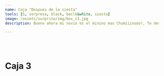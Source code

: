 ```yaml
---
name: Caja "Despues de la siesta"
tools: [S, sorpresa, black, baclk&white, siesta]
image: /assets/surprise/img/box_s3.jpg
description: Bueno ahora mi novio es el minino mas Chumiiinooo!, Te deseaamos un feliiiz cumpleañoos!

---
```

<br><br>

# Caja 3